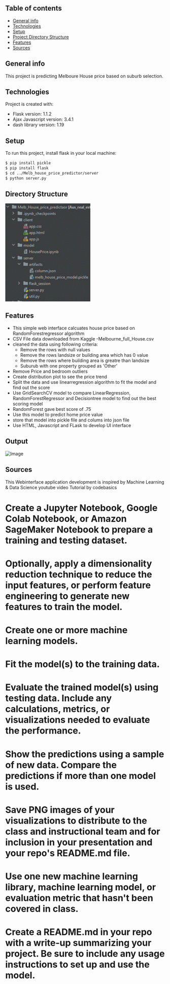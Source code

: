 ## Table of contents
* [General info](#general-info)
* [Technologies](#technologies)
* [Setup](#setup)
* [Project Directory Structure](#directory-structure)
* [Features](#features)
* [Sources](#sources)

## General info
This project is predicting Melboure House price based on suburb selection.
	
## Technologies
Project is created with:
* Flask version: 1.1.2
* Ajax Javascript version: 3.4.1
* dash library version: 1.19
	
## Setup
To run this project, install flask in your local machine:

```
$ pip install pickle
$ pip install flask
$ cd ../Melb_house_price_predictor/server
$ python server.py
```

## Directory Structure
![image](dir_structure.gif)

## Features
* This simple web interface calcuates house price based on RandomForestregressor algorithm
* CSV File data downloaded from Kaggle -Melbourne_full_House.csv
* cleaned the data using following criteria:
    * Remove the rows with null values
    * Remove the rows landsize or building area which has 0 value
    * Remove the rows where building area is greatre than landsize
    * Suburub with one property grouped as 'Other'
* Remove Price and bedroom outliers
* Create distribution plot to see the price trend
* Split the data and use linearregression algorithm to fit the model and find out the score
* Use GridSearchCV model to compare LinearRegression, RandomForestRegressor and Decisiontree model to find out the best scoring model
* RandomForest gave best score of .75
* Use this model to predict home price value
* store that model into pickle file and colums into json file
* Use HTML, Javascript and FLask to develop UI interface

## Output

![Image](https://github.com/nipune/Project-2/blob/main/Melb_House_price_predictaor/House%20Predictor.GIF)
## Sources
This Webinterface application development is inspired by Machine Learning & Data Science youtube video Tutorial by codebasics


# Create a Jupyter Notebook, Google Colab Notebook, or Amazon SageMaker Notebook to prepare a training and testing dataset.


 # Optionally, apply a dimensionality reduction technique to reduce the input features, or perform feature engineering to generate new features to train the model.


 # Create one or more machine learning models.


 # Fit the model(s) to the training data.


 # Evaluate the trained model(s) using testing data. Include any calculations, metrics, or visualizations needed to evaluate the performance.


 # Show the predictions using a sample of new data. Compare the predictions if more than one model is used.


 # Save PNG images of your visualizations to distribute to the class and instructional team and for inclusion in your presentation and your repo's README.md file.


 # Use one new machine learning library, machine learning model, or evaluation metric that hasn't been covered in class.


 # Create a README.md in your repo with a write-up summarizing your project. Be sure to include any usage instructions to set up and use the model.
